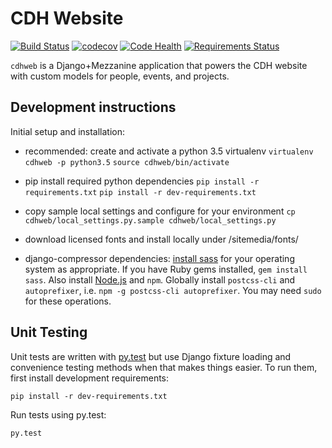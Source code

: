 # CDH Website

[![Build Status](https://travis-ci.org/Princeton-CDH/cdh-web.svg)](https://travis-ci.org/Princeton-CDH/cdh-web)
[![codecov](https://codecov.io/gh/Princeton-CDH/cdh-web/branch/master/graph/badge.svg)](https://codecov.io/gh/Princeton-CDH/cdh-web)
[![Code Health](https://landscape.io/github/Princeton-CDH/cdh-web/master/landscape.svg?style=flat)](https://landscape.io/github/Princeton-CDH/cdh-web/master)
[![Requirements Status](https://requires.io/github/Princeton-CDH/cdh-web/requirements.svg?branch=master)](https://requires.io/github/Princeton-CDH/cdh-web/requirements/?branch=master)


`cdhweb` is a Django+Mezzanine application that powers the CDH website
with custom models for people, events, and projects.


## Development instructions

Initial setup and installation:

- recommended: create and activate a python 3.5 virtualenv
    `virtualenv cdhweb -p python3.5`
    `source cdhweb/bin/activate`

- pip install required python dependencies
    `pip install -r requirements.txt`
    `pip install -r dev-requirements.txt`

- copy sample local settings and configure for your environment
    `cp cdhweb/local_settings.py.sample cdhweb/local_settings.py`

- download licensed fonts and install locally under /sitemedia/fonts/

- django-compressor dependencies: [install sass](http://sass-lang.com/install) for your operating system as appropriate. If you have Ruby gems installed, `gem install sass`. Also install [Node.js](https://nodejs.org/en/) and `npm`. Globally install `postcss-cli` and `autoprefixer`, i.e.
`npm -g postcss-cli autoprefixer`. You may need `sudo` for these operations.


## Unit Testing

Unit tests are written with [py.test](http://doc.pytest.org/) but use Django fixture loading and convenience
testing methods when that makes things easier.  To run them, first install
development requirements:
```
pip install -r dev-requirements.txt
```

Run tests using py.test:
```
py.test
```
